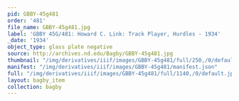 ```yaml
---
pid: GBBY-45g481
order: '481'
file_name: GBBY-45g481.jpg
label: 'GBBY 45G/481: Howard C. Link: Track Player, Hurdles - 1934'
_date: '1934'
object_type: glass plate negative
source: http://archives.nd.edu/Bagby/GBBY-45g481.jpg
thumbnail: "/img/derivatives/iiif/images/GBBY-45g481/full/250,/0/default.jpg"
manifest: "/img/derivatives/iiif/images/GBBY-45g481/manifest.json"
full: "/img/derivatives/iiif/images/GBBY-45g481/full/1140,/0/default.jpg"
layout: bagby_item
collection: bagby
---
```

